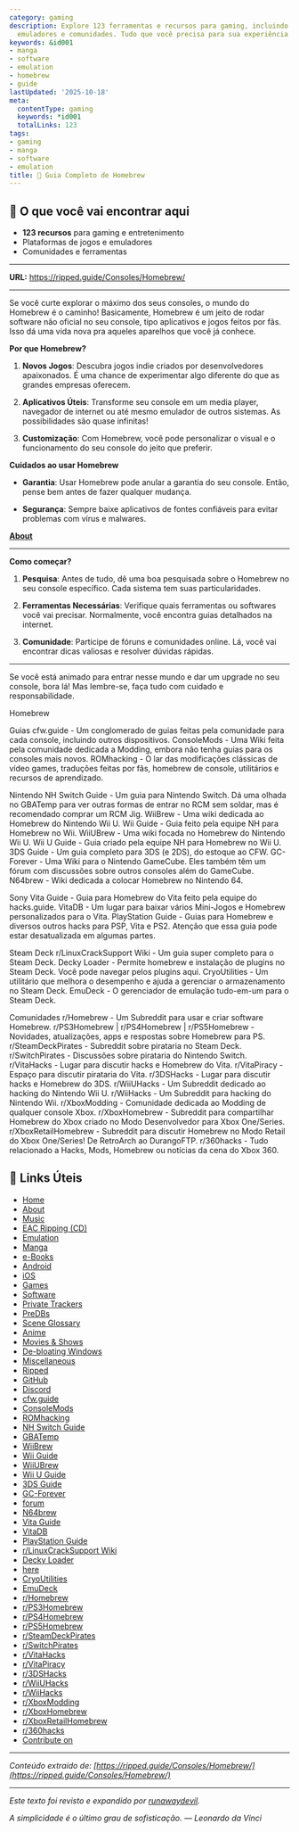 ```yaml
---
category: gaming
description: Explore 123 ferramentas e recursos para gaming, incluindo plataformas,
  emuladores e comunidades. Tudo que você precisa para sua experiência de jogo.
keywords: &id001
- manga
- software
- emulation
- homebrew
- guide
lastUpdated: '2025-10-18'
meta:
  contentType: gaming
  keywords: *id001
  totalLinks: 123
tags:
- gaming
- manga
- software
- emulation
title: 🍺 Guia Completo de Homebrew
---
```



## 🎯 O que você vai encontrar aqui

- **123 recursos** para gaming e entretenimento
- Plataformas de jogos e emuladores
- Comunidades e ferramentas

---

**URL:** https://ripped.guide/Consoles/Homebrew/

---

Se você curte explorar o máximo dos seus consoles, o mundo do Homebrew é o caminho! Basicamente, Homebrew é um jeito de rodar software não oficial no seu console, tipo aplicativos e jogos feitos por fãs. Isso dá uma vida nova pra aqueles aparelhos que você já conhece.

**Por que Homebrew?**

1. **Novos Jogos**: Descubra jogos indie criados por desenvolvedores apaixonados. É uma chance de experimentar algo diferente do que as grandes empresas oferecem.
   
2. **Aplicativos Úteis**: Transforme seu console em um media player, navegador de internet ou até mesmo emulador de outros sistemas. As possibilidades são quase infinitas!

3. **Customização**: Com Homebrew, você pode personalizar o visual e o funcionamento do seu console do jeito que preferir.

**Cuidados ao usar Homebrew**

- **Garantia**: Usar Homebrew pode anular a garantia do seu console. Então, pense bem antes de fazer qualquer mudança.
  
- **Segurança**: Sempre baixe aplicativos de fontes confiáveis para evitar problemas com vírus e malwares.

**[About](https://ripped.guide/About/)**

****

**Como começar?**

1. **Pesquisa**: Antes de tudo, dê uma boa pesquisada sobre o Homebrew no seu console específico. Cada sistema tem suas particularidades.
   
2. **Ferramentas Necessárias**: Verifique quais ferramentas ou softwares você vai precisar. Normalmente, você encontra guias detalhados na internet.

3. **Comunidade**: Participe de fóruns e comunidades online. Lá, você vai encontrar dicas valiosas e resolver dúvidas rápidas.

****

Se você está animado para entrar nesse mundo e dar um upgrade no seu console, bora lá! Mas lembre-se, faça tudo com cuidado e responsabilidade.

Homebrew

Guias
cfw.guide - Um conglomerado de guias feitas pela comunidade para cada console, incluindo outros dispositivos.
ConsoleMods - Uma Wiki feita pela comunidade dedicada a Modding, embora não tenha guias para os consoles mais novos.
ROMhacking - O lar das modificações clássicas de vídeo games, traduções feitas por fãs, homebrew de console, utilitários e recursos de aprendizado.

Nintendo
NH Switch Guide - Um guia para Nintendo Switch.
Dá uma olhada no GBATemp para ver outras formas de entrar no RCM sem soldar, mas é recomendado comprar um RCM Jig.
WiiBrew - Uma wiki dedicada ao Homebrew do Nintendo Wii U.
Wii Guide - Guia feito pela equipe NH para Homebrew no Wii.
WiiUBrew - Uma wiki focada no Homebrew do Nintendo Wii U.
Wii U Guide - Guia criado pela equipe NH para Homebrew no Wii U.
3DS Guide - Um guia completo para 3DS (e 2DS), do estoque ao CFW.
GC-Forever - Uma Wiki para o Nintendo GameCube.
Eles também têm um fórum com discussões sobre outros consoles além do GameCube.
N64brew - Wiki dedicada a colocar Homebrew no Nintendo 64.

Sony
Vita Guide - Guia para Homebrew do Vita feito pela equipe do hacks.guide.
VitaDB - Um lugar para baixar vários Mini-Jogos e Homebrew personalizados para o Vita.
PlayStation Guide - Guias para Homebrew e diversos outros hacks para PSP, Vita e PS2. Atenção que essa guia pode estar desatualizada em algumas partes.

Steam Deck
r/LinuxCrackSupport Wiki - Um guia super completo para o Steam Deck.
Decky Loader - Permite homebrew e instalação de plugins no Steam Deck.
Você pode navegar pelos plugins aqui.
CryoUtilities - Um utilitário que melhora o desempenho e ajuda a gerenciar o armazenamento no Steam Deck.
EmuDeck - O gerenciador de emulação tudo-em-um para o Steam Deck.

Comunidades
r/Homebrew - Um Subreddit para usar e criar software Homebrew.
r/PS3Homebrew | r/PS4Homebrew | r/PS5Homebrew - Novidades, atualizações, apps e respostas sobre Homebrew para PS.
r/SteamDeckPirates - Subreddit sobre pirataria no Steam Deck.
r/SwitchPirates - Discussões sobre pirataria do Nintendo Switch.
r/VitaHacks - Lugar para discutir hacks e Homebrew do Vita.
r/VitaPiracy - Espaço para discutir pirataria do Vita.
r/3DSHacks - Lugar para discutir hacks e Homebrew do 3DS.
r/WiiUHacks - Um Subreddit dedicado ao hacking do Nintendo Wii U.
r/WiiHacks - Um Subreddit para hacking do Nintendo Wii.
r/XboxModding - Comunidade dedicada ao Modding de qualquer console Xbox.
r/XboxHomebrew - Subreddit para compartilhar Homebrew do Xbox criado no Modo Desenvolvedor para Xbox One/Series.
r/XboxRetailHomebrew - Subreddit para discutir Homebrew no Modo Retail do Xbox One/Series! De RetroArch ao DurangoFTP.
r/360hacks - Tudo relacionado a Hacks, Mods, Homebrew ou notícias da cena do Xbox 360.

## 🔗 Links Úteis

- [Home](https://ripped.guide/)
- [About](https://ripped.guide/About/)
- [Music](https://ripped.guide/Audio/Music/)
- [EAC Ripping (CD)](https://ripped.guide/Audio/Ripping/EAC/)
- [Emulation](https://ripped.guide/Consoles/Emulation/)
- [Manga](https://ripped.guide/Literature/Manga/)
- [e-Books](https://ripped.guide/Literature/e-Books/)
- [Android](https://ripped.guide/Mobile/Android/)
- [iOS](https://ripped.guide/Mobile/iOS/)
- [Games](https://ripped.guide/PC-Software/Games/)
- [Software](https://ripped.guide/PC-Software/Software/)
- [Private Trackers](https://ripped.guide/Scene/PTs/)
- [PreDBs](https://ripped.guide/Scene/PreDBs/)
- [Scene Glossary](https://ripped.guide/Scene/Scene-Glossary/)
- [Anime](https://ripped.guide/TV/Anime/)
- [Movies & Shows](https://ripped.guide/TV/Shows/)
- [De-bloating Windows](https://ripped.guide/Utilities/Debloating/)
- [Miscellaneous](https://ripped.guide/Utilities/Misc/)
- [Ripped](https://ripped.guide/)
- [GitHub](https://github.com/rippedpiracy/docs)
- [Discord](https://discord.ripped.guide)
- [cfw.guide](https://cfw.guide/)
- [ConsoleMods](https://consolemods.org/)
- [ROMhacking](https://www.romhacking.net/)
- [NH Switch Guide](https://nh-server.github.io/switch-guide/)
- [GBATemp](https://gbatemp.net/threads/the-ultimate-list-of-mods-to-enter-rcm.502145/)
- [WiiBrew](https://wiibrew.org/wiki/Main_Page)
- [Wii Guide](https://wii.hacks.guide)
- [WiiUBrew](https://wiiubrew.org/wiki/Main_Page)
- [Wii U Guide](https://wiiu.hacks.guide/)
- [3DS Guide](https://3ds.hacks.guide/)
- [GC-Forever](https://www.gc-forever.com/wiki/index.php?title=Main_Page)
- [forum](https://www.gc-forever.com/forums/index.php)
- [N64brew](https://n64brew.dev/wiki/Main_Page)
- [Vita Guide](https://vita.hacks.guide/)
- [VitaDB](https://vitadb.rinnegatamante.it/#/)
- [PlayStation Guide](https://hackinformer.com/PlayStationGuide/index.html)
- [r/LinuxCrackSupport Wiki](https://gitlab.com/dataprolet/linux-crack-tips/-/wikis/Home/Steamdeck)
- [Decky Loader](https://decky.xyz/)
- [here](https://plugins.deckbrew.xyz/)
- [CryoUtilities](https://github.com/CryoByte33/steam-deck-utilities)
- [EmuDeck](https://www.emudeck.com/)
- [r/Homebrew](https://www.reddit.com/r/homebrew/)
- [r/PS3Homebrew](https://www.reddit.com/r/ps3homebrew/)
- [r/PS4Homebrew](https://www.reddit.com/r/ps4homebrew/)
- [r/PS5Homebrew](https://www.reddit.com/r/ps5homebrew/)
- [r/SteamDeckPirates](https://www.reddit.com/r/SteamDeckPirates/)
- [r/SwitchPirates](https://www.reddit.com/r/SwitchPirates/)
- [r/VitaHacks](https://www.reddit.com/r/vitahacks/)
- [r/VitaPiracy](https://www.reddit.com/r/VitaPiracy/)
- [r/3DSHacks](https://www.reddit.com/r/3dshacks/)
- [r/WiiUHacks](https://www.reddit.com/r/WiiUHacks/)
- [r/WiiHacks](https://www.reddit.com/r/WiiHacks/)
- [r/XboxModding](https://www.reddit.com/r/XboxModding/)
- [r/XboxHomebrew](https://www.reddit.com/r/XboxHomebrew/)
- [r/XboxRetailHomebrew](https://www.reddit.com/r/XboxRetailHomebrew/)
- [r/360hacks](https://www.reddit.com/r/360hacks/)
- [Contribute on](https://github.com/rippedpiracy/docs/blob/master/Consoles/Homebrew.md)


---

*Conteúdo extraído de: [https://ripped.guide/Consoles/Homebrew/](https://ripped.guide/Consoles/Homebrew/)*

---

*Este texto foi revisto e expandido por [runawaydevil](https://pablo.space).*

*A simplicidade é o último grau de sofisticação. — Leonardo da Vinci*